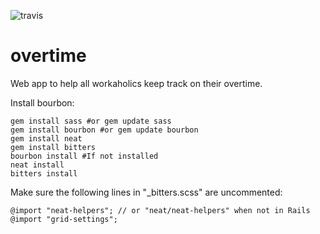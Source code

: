 ![travis](https://travis-ci.org/lucho-yankov/overtime.svg?branch=master)

overtime
========

Web app to help all workaholics keep track on their overtime.

Install bourbon:

```
gem install sass #or gem update sass
gem install bourbon #or gem update bourbon
gem install neat
gem install bitters
bourbon install #If not installed
neat install
bitters install
```

Make sure the following lines in "_bitters.scss" are uncommented:

```
@import "neat-helpers"; // or "neat/neat-helpers" when not in Rails
@import "grid-settings";
```


